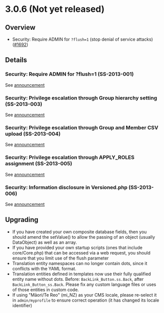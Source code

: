 # 3.0.6 (Not yet released)

## Overview

 * Security: Require ADMIN for `?flush=1` (stop denial of service attacks)
 ([#1692](https://github.com/silverstripe/silverstripe-framework/issues/1692))

## Details

### Security: Require ADMIN for ?flush=1 (SS-2013-001)

See [announcement](http://www.silverstripe.org/ss-2013-001-require-admin-for-flush1/)

### Security: Privilege escalation through Group hierarchy setting (SS-2013-003)

See [announcement](http://www.silverstripe.org/ss-2013-003-privilege-escalation-through-group-hierarchy-setting/)

### Security: Privilege escalation through Group and Member CSV upload (SS-2013-004)

See [announcement](http://www.silverstripe.org/ss-2013-004-privilege-escalation-through-group-and-member-csv-upload/)

### Security: Privilege escalation through APPLY_ROLES assignment (SS-2013-005)

See [announcement](http://www.silverstripe.org/ss-2013-005-privilege-escalation-through-apply-roles-assignment/)

### Security: Information disclosure in Versioned.php (SS-2013-006)

See [announcement](http://www.silverstripe.org/ss-2013-006-information-disclosure-in-versioned/)

## Upgrading

 * If you have created your own composite database fields, then you should amend the setValue() to allow the passing of
   an object (usually DataObject) as well as an array.
 * If you have provided your own startup scripts (ones that include core/Core.php) that can be accessed via a web
   request, you should ensure that you limit use of the flush parameter
 * Translation entity namespaces can no longer contain dots, since it conflicts with the YAML format. 
 * Translation entities defined in templates now use their fully qualified entity name without dots.
   Before: `BackLink_Button.ss.Back`, after `BackLink_Button_ss.Back`. Please fix any custom language
   files or uses of those entities in custom code.
 * If using "Māori/Te Reo" (mi_NZ) as your CMS locale, please re-select it in `admin/myprofile`
   to ensure correct operation (it has changed its locale identifier)
